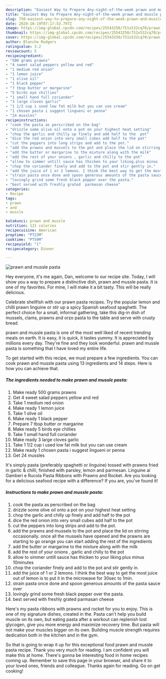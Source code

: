 ```yaml
---
description: "Easiest Way to Prepare Any-night-of-the-week prawn and mussle pasta"
title: "Easiest Way to Prepare Any-night-of-the-week prawn and mussle pasta"
slug: 750-easiest-way-to-prepare-any-night-of-the-week-prawn-and-mussle-pasta
date: 2020-10-19T07:17:53.797Z
image: https://img-global.cpcdn.com/recipes/25543250/751x532cq70/prawn-and-mussle-pasta-recipe-main-photo.jpg
thumbnail: https://img-global.cpcdn.com/recipes/25543250/751x532cq70/prawn-and-mussle-pasta-recipe-main-photo.jpg
cover: https://img-global.cpcdn.com/recipes/25543250/751x532cq70/prawn-and-mussle-pasta-recipe-main-photo.jpg
author: Blanche Rodgers
ratingvalue: 3.2
reviewcount: 5
recipeingredient:
- "500 grams prawns"
- "4 sweet salad peppers yellow and red"
- "1 medium red onion"
- "1 lemon juice"
- "1 olive oil"
- "1 black pepper"
- "7 tbsp butter or margarine"
- "5 birds eye chillies"
- "1 small hand full coriander"
- "3 large cloves garlic"
- "1 1/2 cup i used low fat milk but you can use cream"
- "1 chosen pasta i suggest lingueni or penna"
- "24 mussles"
recipeinstructions:
- "cook the pasta as perscribed on the bag"
- "drizzle some olive oil onto a pot on your highest heat setting"
- "chop the garlic and chilly up finely and add half to the  pot"
- "dice the red onion into very small cubes add half to the pot"
- "cut the peppers into long strips and add to the pot."
- "add the prawns and mussels to the pot and place the lid on stirring occasionally. once all the mussels have opened and the prawns are starting to go orange you can start adding the rest of the ingredients"
- "add the butter or margarine to the mixture along with the milk"
- "add the rest of your onions , garlic and chilly to the pot"
- "allow to simmer untill sauce has thicken to your liking.plus minus  10minutes"
- "chop the coriander finely and add to the pot and stir gently in."
- "add the juice of 1 or 2 lemons. I think the best way to get the most juice out of lemon is to put it in the microwave for 30sec to 1min."
- "strain pasta once done and spoon generous amounts of the pasta sauce over"
- "lovingly grind some fresh black pepper over the pasta."
- "best served with freshly grated  parmasan cheese"
categories:
- Recipe
tags:
- prawn
- and
- mussle

katakunci: prawn and mussle 
nutrition: 121 calories
recipecuisine: American
preptime: "PT23M"
cooktime: "PT59M"
recipeyield: "1"
recipecategory: Dinner

---
```



![prawn and mussle pasta](https://img-global.cpcdn.com/recipes/25543250/751x532cq70/prawn-and-mussle-pasta-recipe-main-photo.jpg)

Hey everyone, it's me again, Dan, welcome to our recipe site. Today, I will show you a way to prepare a distinctive dish, prawn and mussle pasta. It is one of my favorites. For mine, I will make it a bit tasty. This will be really delicious.

Celebrate shellfish with our prawn pasta recipes. Try the popular lemon and chilli prawn linguine or stir up a spicy Spanish seafood spaghetti. The perfect choice for a small, informal gathering, take this dig-in dish of mussels, clams, prawns and orzo pasta to the table and serve with crusty bread.

prawn and mussle pasta is one of the most well liked of recent trending meals on earth. It is easy, it is quick, it tastes yummy. It is appreciated by millions every day. They're fine and they look wonderful. prawn and mussle pasta is something that I have loved my entire life.


To get started with this recipe, we must prepare a few ingredients. You can cook prawn and mussle pasta using 13 ingredients and 14 steps. Here is how you can achieve that.

<!--inarticleads1-->

##### The ingredients needed to make prawn and mussle pasta:

1. Make ready 500 grams prawns
1. Get 4 sweet salad peppers yellow and red
1. Take 1 medium red onion
1. Make ready 1 lemon juice
1. Take 1 olive oil
1. Make ready 1 black pepper
1. Prepare 7 tbsp butter or margarine
1. Make ready 5 birds eye chillies
1. Take 1 small hand full coriander
1. Make ready 3 large cloves garlic
1. Take 1 1/2 cup i used low fat milk but you can use cream
1. Make ready 1 chosen pasta i suggest lingueni or penna
1. Get 24 mussles


It&#39;s simply pasta (preferably spaghetti or linguine) tossed with prawns fried in garlic &amp; chilli, finished with parsley, lemon and parmesan. Linguine ai Gamberi e Rucola Pasta Ribbons with Prawns and Rocket. Are you looking for a delicious seafood recipe with a difference? If you are, you&#39;ve found it! 

<!--inarticleads2-->

##### Instructions to make prawn and mussle pasta:

1. cook the pasta as perscribed on the bag
1. drizzle some olive oil onto a pot on your highest heat setting
1. chop the garlic and chilly up finely and add half to the  pot
1. dice the red onion into very small cubes add half to the pot
1. cut the peppers into long strips and add to the pot.
1. add the prawns and mussels to the pot and place the lid on stirring occasionally. once all the mussels have opened and the prawns are starting to go orange you can start adding the rest of the ingredients
1. add the butter or margarine to the mixture along with the milk
1. add the rest of your onions , garlic and chilly to the pot
1. allow to simmer untill sauce has thicken to your liking.plus minus  10minutes
1. chop the coriander finely and add to the pot and stir gently in.
1. add the juice of 1 or 2 lemons. I think the best way to get the most juice out of lemon is to put it in the microwave for 30sec to 1min.
1. strain pasta once done and spoon generous amounts of the pasta sauce over
1. lovingly grind some fresh black pepper over the pasta.
1. best served with freshly grated  parmasan cheese


Here&#39;s my pasta ribbons with prawns and rocket for you to enjoy. This is one of my signature dishes, created in the. Pasta can&#39;t help you build muscle on its own, but eating pasta after a workout can replenish lost glycogen, give you more energy and maximize recovery time. But pasta will not make your muscles bigger on its own. Building muscle strength requires dedication both in the kitchen and in the gym. 

So that is going to wrap it up for this exceptional food prawn and mussle pasta recipe. Thank you very much for reading. I am confident you will make this at home. There's gonna be interesting food in home recipes coming up. Remember to save this page in your browser, and share it to your loved ones, friends and colleague. Thanks again for reading. Go on get cooking!
